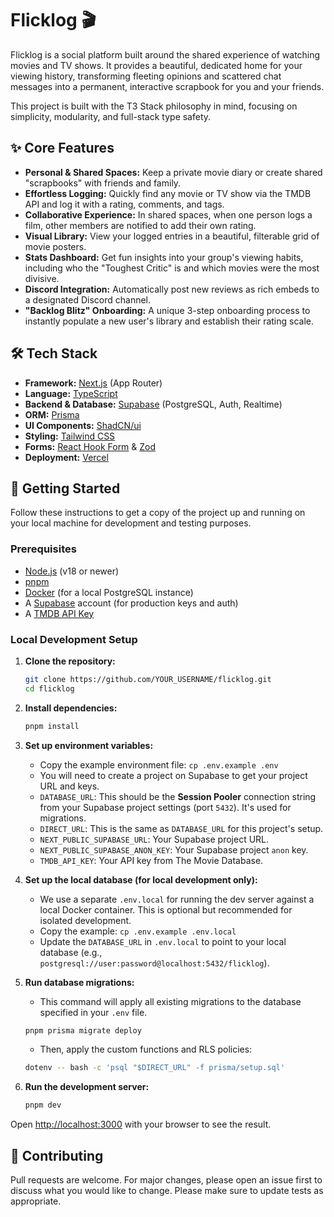 # Flicklog 🎬

Flicklog is a social platform built around the shared experience of watching movies and TV shows. It provides a beautiful, dedicated home for your viewing history, transforming fleeting opinions and scattered chat messages into a permanent, interactive scrapbook for you and your friends.

This project is built with the T3 Stack philosophy in mind, focusing on simplicity, modularity, and full-stack type safety.

## ✨ Core Features

- **Personal & Shared Spaces:** Keep a private movie diary or create shared "scrapbooks" with friends and family.
- **Effortless Logging:** Quickly find any movie or TV show via the TMDB API and log it with a rating, comments, and tags.
- **Collaborative Experience:** In shared spaces, when one person logs a film, other members are notified to add their own rating.
- **Visual Library:** View your logged entries in a beautiful, filterable grid of movie posters.
- **Stats Dashboard:** Get fun insights into your group's viewing habits, including who the "Toughest Critic" is and which movies were the most divisive.
- **Discord Integration:** Automatically post new reviews as rich embeds to a designated Discord channel.
- **"Backlog Blitz" Onboarding:** A unique 3-step onboarding process to instantly populate a new user's library and establish their rating scale.

## 🛠️ Tech Stack

- **Framework:** [Next.js](https://nextjs.org/) (App Router)
- **Language:** [TypeScript](https://www.typescriptlang.org/)
- **Backend & Database:** [Supabase](https://supabase.io/) (PostgreSQL, Auth, Realtime)
- **ORM:** [Prisma](https://www.prisma.io/)
- **UI Components:** [ShadCN/ui](https://ui.shadcn.com/)
- **Styling:** [Tailwind CSS](https://tailwindcss.com/)
- **Forms:** [React Hook Form](https://react-hook-form.com/) & [Zod](https://zod.dev/)
- **Deployment:** [Vercel](https://vercel.com/)

## 🚀 Getting Started

Follow these instructions to get a copy of the project up and running on your local machine for development and testing purposes.

### Prerequisites

- [Node.js](https://nodejs.org/) (v18 or newer)
- [pnpm](https://pnpm.io/installation)
- [Docker](https://www.docker.com/products/docker-desktop/) (for a local PostgreSQL instance)
- A [Supabase](https://supabase.io/) account (for production keys and auth)
- A [TMDB API Key](https://www.themoviedb.org/settings/api)

### Local Development Setup

1. **Clone the repository:**

    ```bash
    git clone https://github.com/YOUR_USERNAME/flicklog.git
    cd flicklog
    ```

2. **Install dependencies:**

    ```bash
    pnpm install
    ```

3. **Set up environment variables:**
    - Copy the example environment file: `cp .env.example .env`
    - You will need to create a project on Supabase to get your project URL and keys.
    - `DATABASE_URL`: This should be the **Session Pooler** connection string from your Supabase project settings (port `5432`). It's used for migrations.
    - `DIRECT_URL`: This is the same as `DATABASE_URL` for this project's setup.
    - `NEXT_PUBLIC_SUPABASE_URL`: Your Supabase project URL.
    - `NEXT_PUBLIC_SUPABASE_ANON_KEY`: Your Supabase project `anon` key.
    - `TMDB_API_KEY`: Your API key from The Movie Database.

4. **Set up the local database (for local development only):**
    - We use a separate `.env.local` for running the dev server against a local Docker container. This is optional but recommended for isolated development.
    - Copy the example: `cp .env.example .env.local`
    - Update the `DATABASE_URL` in `.env.local` to point to your local database (e.g., `postgresql://user:password@localhost:5432/flicklog`).

5. **Run database migrations:**
    - This command will apply all existing migrations to the database specified in your `.env` file.

    ```bash
    pnpm prisma migrate deploy
    ```

    - Then, apply the custom functions and RLS policies:

    ```bash
    dotenv -- bash -c 'psql "$DIRECT_URL" -f prisma/setup.sql'
    ```

6. **Run the development server:**

    ```bash
    pnpm dev
    ```

Open [http://localhost:3000](http://localhost:3000) with your browser to see the result.

## 🤝 Contributing

Pull requests are welcome. For major changes, please open an issue first to discuss what you would like to change. Please make sure to update tests as appropriate.
